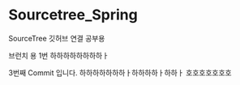 # Sourcetree_Spring
SourceTree 깃허브 연결 공부용

브런치 용 1번
하하하하하하하하ㅏ

3번째 Commit 입니다.
하하하하하하하ㅏ하하하하ㅏ하하ㅏ
호호호호호호호
